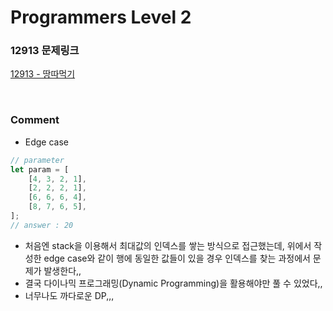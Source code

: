 # Programmers Level 2

### 12913 문제링크

[12913 - 땅따먹기](https://school.programmers.co.kr/learn/courses/30/lessons/12913)

<br>

### Comment

-   Edge case

```js
// parameter
let param = [
    [4, 3, 2, 1],
    [2, 2, 2, 1],
    [6, 6, 6, 4],
    [8, 7, 6, 5],
];
// answer : 20
```

-   처음엔 stack을 이용해서 최대값의 인덱스를 쌓는 방식으로 접근했는데, 위에서 작성한 edge case와 같이 행에 동일한 값들이 있을 경우 인덱스를 찾는 과정에서 문제가 발생한다,,
-   결국 다이나믹 프로그래밍(Dynamic Programming)을 활용해야만 풀 수 있었다,,
-   너무나도 까다로운 DP,,,
